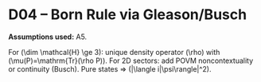 # D04 – Born Rule via Gleason/Busch

**Assumptions used:** A5.

For \(\dim \mathcal{H} \ge 3\): unique density operator \(\rho\) with \(\mu(P)=\mathrm{Tr}(\rho P)\).
For 2D sectors: add POVM noncontextuality or continuity (Busch). Pure states ⇒ \(|\langle i|\psi\rangle|^2\).
